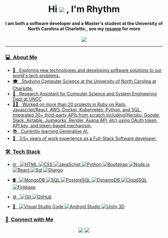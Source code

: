 <div align="center">
<h1 align="center">Hi <img src="https://raw.githubusercontent.com/nixin72/nixin72/master/wave.gif" style="max-width: 5%;"> , I'm Rhythm</h1>
<h4 align="center">I am both a software developer and a Master's student at the University of North Carolina at Charlotte., see my <a href="https://github.com/Rhythm-agrawal/Rhythm-agrawal/blob/main/Rhythm_Resume_2024.pdf" target="_blank">resume</a> for more</h4>
  <image src="https://raw.githubusercontent.com/Platane/snk/output/github-contribution-grid-snake.svg"/> 
</div>

<div align="center">
  <a href="https://yashahire.com">
 
</div>

-----


<h3> 💻 &nbsp;About Me </h3>

- 🤔 &nbsp; Exploring new technologies and developing software solutions to our world's tech problems.
- 🎓 &nbsp; Studying Computer Science at the University of North Carolina at Charlotte.
- 🤖 &nbsp; Research Assistant for Computer Science and System Engineering Dept at UNCC 
- 🧑‍💻 &nbsp; Worked on more than 20 projects in Ruby on Rails, Javascript/React, AWS, Docker, Kubernetes, Python, and SQL. Integrated 30+ third-party APIs from scratch including(Heroku, Google, Slack, Airtable, Justworks, Render, Asana API, etc) using OAuth token, API key, and token-based mechanism.
- 📚 &nbsp;  Currently learning Generative AI.
- 📀 &nbsp;  3.5+ years of work experience as a Full-Stack Software developer.


<h3> 🛠 &nbsp;Tech Stack</h3>

- 🌐 &nbsp;
  ![HTML](https://img.shields.io/badge/-RUBY-333333?style=?style=for-the-badge&logo=RUBY)
  ![CSS](https://img.shields.io/badge/-Python-333333?style=flat&logo=PYTHON&logoColor=1572B6)
  ![JavaScript](https://img.shields.io/badge/-JavaScript-333333?style=flat&logo=javascript)
  ![Python](https://img.shields.io/badge/-python-333333?style=flat&logo=python)
  ![Bootstrap](https://img.shields.io/badge/-Bootstrap-333333?style=flat&logo=bootstrap&logoColor=563D7C)
  ![Node.js](https://img.shields.io/badge/-Node.js-333333?style=flat&logo=node.js)
  ![React](https://img.shields.io/badge/-React-333333?style=flat&logo=react)
  ![Sql](https://img.shields.io/badge/-mysql-333333?style=flat&logo=mysql)
   ![Django](https://img.shields.io/badge/-django-333333?style=flat&logo=django)
- 🛢 &nbsp;
  ![MongoDB](https://img.shields.io/badge/-MongoDB-333333?style=flat&logo=mongodb)
  ![SQL](https://img.shields.io/badge/-MySQL-333333?style=flat&logo=mysql)
  ![PostgreSQL](https://img.shields.io/badge/-PostgresSQL-333333?style=flat&logo=postgresql)
  ![DynamoDB](https://img.shields.io/badge/-DynamoDB-333333?style=flat&logo=dynamodb)
  ![CloudSQL](https://img.shields.io/badge/-CloudSQL-333333?style=flat&logo=cloudsql)
  ![Firebase](https://img.shields.io/badge/-firebase-333333?style=flat&logo=firebase)
  
- ⚙️ &nbsp;
  ![Git](https://img.shields.io/badge/-Git-333333?style=flat&logo=git)
  ![GitHub](https://img.shields.io/badge/-GitHub-333333?style=flat&logo=github)
 
- 🔧 &nbsp;
  ![Visual Studio Code](https://img.shields.io/badge/-Visual%20Studio%20Code-333333?style=flat&logo=visual-studio-code&logoColor=007ACC)
   ![Android Studio](https://img.shields.io/badge/-Android%20Studio-333333?style=flat&logo=android-studio&logoColor=007ACC)
    ![Unity 3D](https://img.shields.io/badge/-unity-333333?style=flat&logo=unity&logoColor=007ACC)





<h3> 🤝 &nbsp;Connect with Me </h3>

<p align="center">
<a href="https://www.linkedin.com/in/rhythm-agrawal/"><img src="https://img.shields.io/badge/-rhythm-0077B5?style=flat-square&logo=Linkedin&logoColor=white"/></a>
<a href="mailto:"><img src="https://img.shields.io/badge/-rhythm-D14836?style=flat-square&logo=Gmail&logoColor=white"/></a>
